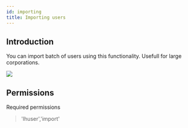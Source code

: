 ```yaml
---
id: importing
title: Importing users
---
```


## Introduction

You can import batch of users using this functionality. Usefull for large corporations.

![](/img/user/importing.jpg)

## Permissions

Required permissions

> 'lhuser','import'